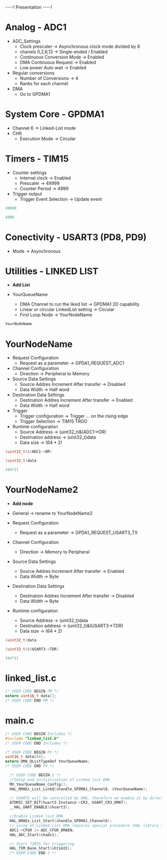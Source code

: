 ----!
Presentation
----!

# Analog - ADC1


- ADC_Settings
   - Clock prescaler -> Asynchronous clock mode divided by 8
   - chanels 0,2,6,13 -> Single-ended / Enabled<br>
   - Continuous Conversion Mode -> Enabled<br>
   - DMA Continuous Request -> Enabled<br>
   - Low power Auto wait -> Enabled
- Regular conversions
   - Number of Conversions -> 4<br>
   - Ranks for each channel
- DMA
   - Go to GPDMA1

# System Core - GPDMA1

- Channel 6 -> Linked-List mode<br>
- CH6<br>
   - Execution Mode -> Circular

# Timers - TIM15

- Counter settings<br>
   - Internal clock -> Enabled<br>
   - Prescaler -> 49999
   - Counter Period -> 4999
- Trigger output<br>
   - Trigger Event Selection -> Update event


```c
49999
```


```c
4999
```
# Conectivity - USART3 (PD8, PD9)
- Mode -> Asynchronous

# Utilities - LINKED LIST
- **Add List**

- YourQueueName
   - DMA Channel to run the liked list -> GPDMA1 2D capability
   - Linear or circular LinkedList setting -> Circular
   - First Loop Node -> YourNodeName


```c
YourNodeName
```
# YourNodeName
- Request Configuration
   - Request as a parameter -> GPDA1_REQUEST_ADC1
- Channel Configuration
   - Direction -> Peripheral to Memory
- Source Data Settings
   - Source Addres Increment After transfer -> Disabled
   - Data Width -> Half word
- Destination Data Settings
   - Destination Addres Increment After transfer -> Enabled
   - Data Width -> Half word  
- Trigger
   - Trigger configuration -> Trigger ... on the rising edge
   - Trigger Selection -> TIM15 TRGO  
- Runtime configuration
   - Source Address -> (uint32_t)&(ADC1->DR)
   - Destination address -> (uint32_t)data
   - Data size -> (64 * 2)


```c
(uint32_t)&(ADC1->DR)
```


```c
(uint32_t)data
```


```c
(64*2)
```
# YourNodeName2
- **Add node**

- General -> rename to YourNodeName2
- Request Configuration
   - Request as a parameter -> GPDA1_REQUEST_USART3_TX
- Channel Configuration
   - Direction -> Memory to Peripheral
- Source Data Settings
   - Source Addres Increment After transfer -> Enabled
   - Data Width -> Byte
- Destination Data Settings
   - Destination Addres Increment After transfer -> Disabled
   - Data Width -> Byte  
- Runtime configuration
   - Source Address -> (uint32_t)data
   - Destination address -> (uint32_t)&(USART3->TDR)
   - Data size -> (64 * 2)


```c
(uint32_t)data
```


```c
(uint32_t)&(USART3->TDR)
```


```c
(64*2)
```
# linked_list.c

```c
/* USER CODE BEGIN PM */
extern uint16_t data[];
/* USER CODE END PM */
```

# main.c

```c
/* USER CODE BEGIN Includes */
#include "linked_list.h"
/* USER CODE END Includes */
```

```c
/* USER CODE BEGIN PV */
uint16_t data[64];
extern DMA_QListTypeDef YourQueueName;
/* USER CODE END PV */
```

```c
  /* USER CODE BEGIN 2 */
  //Setup and initialization of Linked list DMA  
  MX_YourQueueName_Config();
  HAL_DMAEx_List_LinkQ(&handle_GPDMA1_Channel6, &YourQueueName);

  // USART3 will be controlled by DMA, therefore we enable it by direct register access
  ATOMIC_SET_BIT(huart3.Instance->CR3, USART_CR3_DMAT);
  __HAL_UART_ENABLE(&huart3);

  //Enable Linked list DMA  
  HAL_DMAEx_List_Start(&handle_GPDMA1_Channel6);
  // using of Linked List DMA requires special procedure (HAL library supports standard request mede currently)  
  ADC1->CFGR |= ADC_CFGR_DMAEN;
  HAL_ADC_Start(&hadc1);

  // Start TIM15 for triggering  
  HAL_TIM_Base_Start(&htim15);
  /* USER CODE END 2 */
```



 

